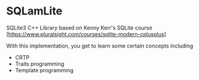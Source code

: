 # SQLamLite
SQLite3 C++ Library based on Kenny Kerr's SQLite course [https://www.pluralsight.com/courses/sqlite-modern-cplusplus]

With this implementation, you get to learn some certain concepts including
- CRTP
- Traits programming
- Template programming
